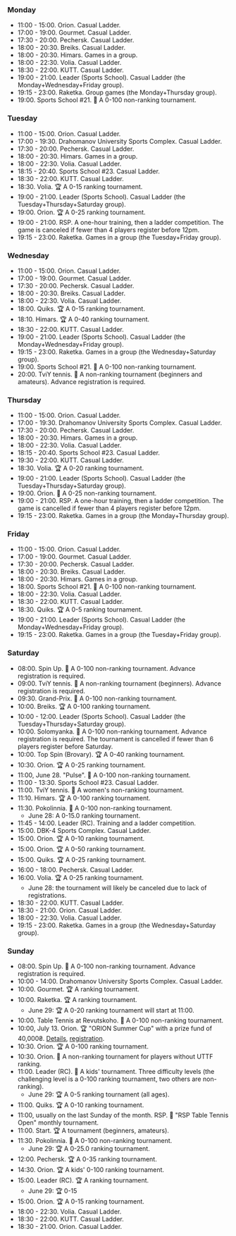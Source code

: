 
<h3 id="monday">Monday</h3>

* 11:00 - 15:00. Orion. Casual Ladder.
* 17:00 - 19:00. Gourmet. Casual Ladder.
* 17:30 - 20:00. Pechersk. Casual Ladder.
* 18:00 - 20:30. Breiks. Casual Ladder.
* 18:00 - 20:30. Himars. Games in a group.
* 18:00 - 22:30. Volia. Casual Ladder.
* 18:30 - 22:00. KUTT. Casual Ladder.
* 19:00 - 21:00. Leader (Sports School). Casual Ladder (the Monday+Wednesday+Friday group).
* 19:15 - 23:00. Raketka. Group games (the Monday+Thursday group).
* 19:00. Sports School #21. 🏅 A 0-100 non-ranking tournament.

<h3 id="tuesday">Tuesday</h3>

* 11:00 - 15:00. Orion. Casual Ladder.
* 17:00 - 19:30. Drahomanov University Sports Complex. Casual Ladder.
* 17:30 - 20:00. Pechersk. Casual Ladder.
* 18:00 - 20:30. Himars. Games in a group.
* 18:00 - 22:30. Volia. Casual Ladder.
* 18:15 - 20:40. Sports School #23. Casual Ladder.
* 18:30 - 22:00. KUTT. Casual Ladder.
* 18:30. Volia. 🏆 A 0-15 ranking tournament.
* 19:00 - 21:00. Leader (Sports School). Casual Ladder (the Tuesday+Thursday+Saturday group).
* 19:00. Orion. 🏆 A 0-25 ranking tournament.
* 19:00 - 21:00. RSP. A one-hour training, then a ladder competition. The game is canceled if fewer than 4 players register before 12pm.
* 19:15 - 23:00. Raketka. Games in a group (the Tuesday+Friday group).

<h3 id="wednesday">Wednesday</h3>

* 11:00 - 15:00. Orion. Casual Ladder.
* 17:00 - 19:00. Gourmet. Casual Ladder.
* 17:30 - 20:00. Pechersk. Casual Ladder.
* 18:00 - 20:30. Breiks. Casual Ladder.
* 18:00 - 22:30. Volia. Casual Ladder.
* 18:00. Quiks. 🏆 A 0-15 ranking tournament.
* 18:10. Himars. 🏆 A 0-40 ranking tournament.
* 18:30 - 22:00. KUTT. Casual Ladder.
* 19:00 - 21:00. Leader (Sports School). Casual Ladder (the Monday+Wednesday+Friday group).
* 19:15 - 23:00. Raketka. Games in a group (the Wednesday+Saturday group).
* 19:00. Sports School #21. 🏅 A 0-100 non-ranking tournament.
* 20:00. TviY tennis. 🏅 A non-ranking tournament (beginners and amateurs). Advance registration is required.

<h3 id="thursday">Thursday</h3>

* 11:00 - 15:00. Orion. Casual Ladder.
* 17:00 - 19:30. Drahomanov University Sports Complex. Casual Ladder.
* 17:30 - 20:00. Pechersk. Casual Ladder.
* 18:00 - 20:30. Himars. Games in a group.
* 18:00 - 22:30. Volia. Casual Ladder.
* 18:15 - 20:40. Sports School #23. Casual Ladder.
* 19:30 - 22:00. KUTT. Casual Ladder.
* 18:30. Volia. 🏆 A 0-20 ranking tournament.
* 19:00 - 21:00. Leader (Sports School). Casual Ladder (the Tuesday+Thursday+Saturday group).
* 19:00. Orion. 🏅 A 0-25 non-ranking tournament.
* 19:00 - 21:00. RSP. A one-hour training, then a ladder competition. The game is cancelled if fewer than 4 players register before 12pm.
* 19:15 - 23:00. Raketka. Games in a group (the Monday+Thursday group).

<h3 id="friday">Friday</h3>

* 11:00 - 15:00. Orion. Casual Ladder.
* 17:00 - 19:00. Gourmet. Casual Ladder.
* 17:30 - 20:00. Pechersk. Casual Ladder.
* 18:00 - 20:30. Breiks. Casual Ladder.
* 18:00 - 20:30. Himars. Games in a group.
* 18:00. Sports School #21. 🏅 A 0-100 non-ranking tournament.
* 18:00 - 22:30. Volia. Casual Ladder.
* 18:30 - 22:00. KUTT. Casual Ladder.
* 18:30. Quiks. 🏆 A 0-5 ranking tournament.
* 19:00 - 21:00. Leader (Sports School). Casual Ladder (the Monday+Wednesday+Friday group).
* 19:15 - 23:00. Raketka. Games in a group (the Tuesday+Friday group).

<h3 id="saturday">Saturday</h3>

* 08:00. Spin Up. 🏅 A 0-100 non-ranking tournament. Advance registration is required.
* 09:00. TviY tennis. 🏅 A non-ranking tournament (beginners). Advance registration is required.
* 09:30. Grand-Prix. 🏅 A 0-100 non-ranking tournament.
* 10:00. Breiks. 🏆 A 0-100 ranking tournament.
* 10:00 - 12:00. Leader (Sports School). Casual Ladder (the Tuesday+Thursday+Saturday group).
* 10:00. Solomyanka. 🏅 A 0-100 non-ranking tournament. Advance registration is required. The tournament is cancelled if fewer than 6 players register before Saturday.
* 10:00. Top Spin (Brovary). 🏆 A 0-40 ranking tournament.
* 10:30. Orion. 🏆 A 0-25 ranking tournament.
* 11:00, June 28. "Pulse". 🏅 A 0-100 non-ranking tournament.
* 11:00 - 13:30. Sports School #23. Casual Ladder.
* 11:00. TviY tennis. 🏅 A women's non-ranking tournament.
* 11:10. Himars. 🏆 A 0-100 ranking tournament.
* 11:30. Pokolinnia. 🏅 A 0-100 non-ranking tournament.
  * June 28: A 0-15.0 ranking tournament.
* 11:45 - 14:00. Leader (RC). Training and a ladder competition.
* 15:00. DBK-4 Sports Complex. Casual Ladder.
* 15:00. Orion. 🏆 A 0-10 ranking tournament.
* 15:00. Orion. 🏆 A 0-50 ranking tournament.
* 15:00. Quiks. 🏆 A 0-25 ranking tournament.
* 16:00 - 18:00. Pechersk. Casual Ladder.
* 16:00. Volia. 🏆 A 0-25 ranking tournament.
  * June 28: the tournament will likely be canceled due to lack of registrations.
* 18:30 - 22:00. KUTT. Casual Ladder.
* 18:30 - 21:00. Orion. Casual Ladder.
* 18:00 - 22:30. Volia. Casual Ladder.
* 19:15 - 23:00. Raketka. Games in a group (the Wednesday+Saturday group).

<h3 id="sunday">Sunday</h3>

* 08:00. Spin Up. 🏅 A 0-100 non-ranking tournament. Advance registration is required.
* 10:00 - 14:00. Drahomanov University Sports Complex. Casual Ladder.
* 10:00. Gourmet. 🏆 A ranking tournament.
* 10:00. Raketka. 🏆 A ranking tournament.
  * June 29: 🏆 A 0-20 ranking tournament will start at 11:00.
* 10:00. Table Tennis at Revutskoho. 🏅 A 0-100 non-ranking tournament.
* 10:00, July 13. Orion. 🏆 "ORION Summer Cup" with a prize fund of 40,000₴. [Details](https://t.me/chatorion/21155), [registration](https://forms.gle/myxj1Jx9yEUYTnQ76).
* 10:30. Orion. 🏆 A 0-100 ranking tournament.
* 10:30. Orion. 🏅 A non-ranking tournament for players without UTTF ranking.
* 11:00. Leader (RC). 🏅 A kids' tournament. Three difficulty levels (the challenging level is a 0-100 ranking tournament, two others are non-ranking).
  * June 29: 🏆 A 0-5 ranking tournament (all ages).
* 11:00. Quiks. 🏆 A 0-10 ranking tournament.
* 11:00, usually on the last Sunday of the month. RSP. 🏅 "RSP Table Tennis Open" monthly tournament.
* 11:00. Start. 🏆 A tournament (beginners, amateurs).
* 11:30. Pokolinnia. 🏅 A 0-100 non-ranking tournament.
  * June 29: 🏆 A 0-25.0 ranking tournament.
* 12:00. Pechersk. 🏆 A 0-35 ranking tournament.
* 14:30. Orion. 🏆 A kids' 0-100 ranking tournament.
* 15:00. Leader (RC). 🏆 A ranking tournament.
  * June 29: 🏆 0-15
* 15:00. Orion. 🏆 A 0-15 ranking tournament.
* 18:00 - 22:30. Volia. Casual Ladder.
* 18:30 - 22:00. KUTT. Casual Ladder.
* 18:30 - 21:00. Orion. Casual Ladder.
